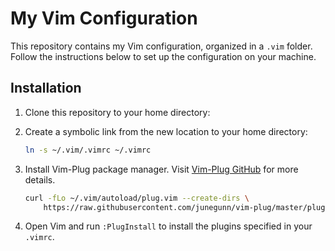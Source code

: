 # My Vim Configuration

This repository contains my Vim configuration, organized in a `.vim` folder. Follow the instructions below to set up the configuration on your machine.

## Installation

1. Clone this repository to your home directory:


2. Create a symbolic link from the new location to your home directory:


    ```bash
    ln -s ~/.vim/.vimrc ~/.vimrc
    ```

3. Install Vim-Plug package manager. Visit [Vim-Plug GitHub](https://github.com/junegunn/vim-plug) for more details.


    ```bash
    curl -fLo ~/.vim/autoload/plug.vim --create-dirs \
        https://raw.githubusercontent.com/junegunn/vim-plug/master/plug.vim
    ```

4. Open Vim and run `:PlugInstall` to install the plugins specified in your `.vimrc`.
